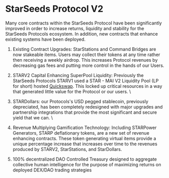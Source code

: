 # StarSeeds Protocol V2

Many core contracts within the StarSeeds Protocol have been significantly improved in order to increase returns, liquidity and stability for the StarSeeds Protocols ecosystem. In addition, new contracts that enhance existing systems have been deployed.

1. Existing Contract Upgrades: StarStations and Command Bridges are now stakeable items. Users may collect their tokens at any time rather then receiving a weekly airdrop. This increases Protocol revenues by decreasing gas fees and putting more control in the hands of our Users.
2. STARV2 Capital Enhancing SuperPool Liquidity: Previously the StarSeeds Protocols STARV1 used a STAR - MAI V2 Liquidity Pool (LP for short) hosted [Quickswap](https://quickswap.exchange/#/swap?outputCurrency=0x8440178087C4fd348D43d0205F4574e0348a06F0\&swapIndex=0\&currency0=0x17840DF7CAa07e298b16E8612157B90ED231C973). This locked up critical resources in a way that generated little value for the Protocol or our users. \

3. STARDollars: our Protocols's USD pegged stablecoin, previously depreciated, has been completely redesigned with major upgrades and partnership integrations that provide the most significant and secure yield that we can. \

4. Revenue Multiplying Gamification Technology: Including STARPower Generators, STARP deflationary tokens,  are a new set of revenue enhancing contracts. These token generating virtual items provide a unique percentage increase that increases over time to the revenues produced by STARV2, StarStations, and StarDollars.&#x20;
5. 100% decentralized DAO Controlled Treasury designed to aggregate collective human intelligence for the purpose of maximizing returns on deployed DEX/DAO trading strategies \
   &#x20;&#x20;
